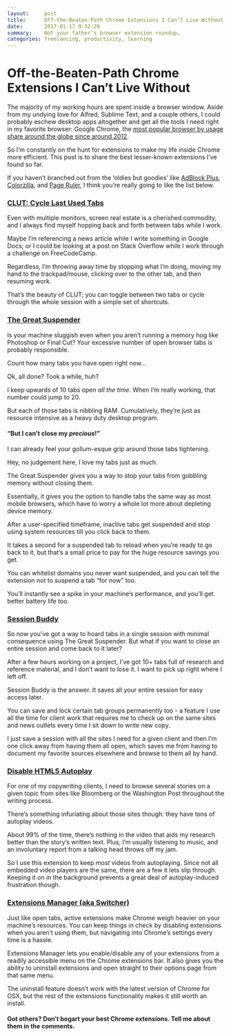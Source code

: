 ```yaml
---
layout:     post
title:      Off-the-Beaten-Path Chrome Extensions I Can’t Live Without
date:       2017-01-17 9:32:29
summary:    Not your father’s browser extension roundup… 
categories: freelancing, productivity, learning
---
```

# Off-the-Beaten-Path Chrome Extensions I Can’t Live Without
The majority of my working hours are spent inside a browser window. Aside from my undying love for Alfred, Sublime Text, and a couple others, I could probably eschew desktop apps altogether and get all the tools I need right in my favorite browser: Google Chrome, the [most popular browser by usage share around the globe since around 2012](https://en.wikipedia.org/wiki/Usage_share_of_web_browsers). 

So I’m constantly on the hunt for extensions to make my life inside Chrome more efficient. This post is to share the best lesser-known extensions I’ve found so far. 

If you haven’t branched out from the ‘oldies but goodies’ like [AdBlock Plus](https://chrome.google.com/webstore/detail/adblock-plus/cfhdojbkjhnklbpkdaibdccddilifddb?hl=en-US), [Colorzilla](https://chrome.google.com/webstore/detail/colorzilla/bhlhnicpbhignbdhedgjhgdocnmhomnp?hl=en), and [Page Ruler](https://chrome.google.com/webstore/detail/page-ruler/jlpkojjdgbllmedoapgfodplfhcbnbpn?hl=en), I think you’re really going to like the list below. 

### [CLUT: Cycle Last Used Tabs](https://chrome.google.com/webstore/detail/clut-cycle-last-used-tabs/cobieddmkhhnbeldhncnfcgcaccmehgn?hl=en)

Even with multiple monitors, screen real estate is a cherished commodity, and I always find myself hopping back and forth between tabs while I work. 

Maybe I’m referencing a news article while I write something in Google Docs; or I could be looking at a post on Stack Overflow while I work through a challenge on FreeCodeCamp. 

Regardless, I’m throwing away time by stopping what I’m doing, moving my hand to the trackpad/mouse, clicking over to the other tab, and then resuming work. 

That’s the beauty of CLUT; you can toggle between two tabs or cycle through the whole session with a simple set of shortcuts. 

### [The Great Suspender](https://chrome.google.com/webstore/detail/the-great-suspender/klbibkeccnjlkjkiokjodocebajanakg?hl=en)

Is your machine sluggish even when you aren’t running a memory hog like Photoshop or Final Cut? Your excessive number of open browser tabs is probably responsible. 

Count how many tabs you have open right now…

Ok, all done? Took a while, huh?

I keep upwards of 10 tabs open *all the time*. When I’m really working, that number could jump to 20. 

But each of those tabs is nibbling RAM. Cumulatively, they’re just as resource intensive as a heavy duty desktop program. 

#### “But I can’t close my **_precious_**!”

I can already feel your gollum-esque grip around those tabs tightening. 

Hey, no judgement here, I love my tabs just as much. 

The Great Suspender gives you a way to stop your tabs from gobbling memory without closing them. 

Essentially, it gives you the option to handle tabs the same way as most mobile browsers, which have to worry a whole lot more about depleting device memory. 

After a user-specified timeframe, inactive tabs get suspended and stop using system resources till you click back to them. 

It takes a second for a suspended tab to reload when you’re ready to go back to it, but that’s a small price to pay for the huge resource savings you get. 

You can whitelist domains you never want suspended, and you can tell the extension not to suspend a tab “for now” too. 

You’ll instantly see a spike in your machine’s performance, and you’ll get better battery life too. 

### [Session Buddy](https://chrome.google.com/webstore/detail/session-buddy/edacconmaakjimmfgnblocblbcdcpbko?hl=en)

So now you’ve got a way to hoard tabs in a single session with minimal consequence using The Great Suspender. But what if you want to close an entire session and come back to it later? 

After a few hours working on a project, I’ve got 10+ tabs full of research and reference material, and I don’t want to lose it. I want to pick up right where I left off. 

Session Buddy is the answer. It saves all your entire session for easy access later. 

You can save and lock certain tab groups permanently too - a feature I use all the time for client work that requires me to check up on the same sites and news outlets every time I sit down to write new copy. 

I just save a session with all the sites I need for a given client and then I’m one click away from having them all open, which saves me from having to document my favorite sources elsewhere and browse to them all by hand. 

### [Disable HTML5 Autoplay](https://chrome.google.com/webstore/detail/disable-html5-autoplay/efdhoaajjjgckpbkoglidkeendpkolai?hl=en)

For one of my copywriting clients, I need to browse several stories on a given topic from sites like Bloomberg or the Washington Post throughout the writing process. 

There’s something infuriating about those sites though: they have tons of autoplay videos. 

About 99% of the time, there’s nothing in the video that aids my research better than the story’s written text. Plus, I’m usually listening to music, and an involuntary report from a talking head throws off my jam. 

So I use this extension to keep *most* videos from autoplaying. Since not all embedded video players are the same, there are a few it lets slip through. Keeping it on in the background prevents a great deal of autoplay-induced frustration though. 

### [Extensions Manager (aka Switcher)](https://chrome.google.com/webstore/detail/extensions-manager-aka-sw/lpleipinonnoibneeejgjnoeekmbopbc?hl=en)

Just like open tabs, active extensions make Chrome weigh heavier on your machine’s resources. You can keep things in check by disabling extensions when you aren’t using them, but navigating into Chrome’s settings every time is a hassle. 

Extensions Manager lets you enable/disable any of your extensions from a readily accessible menu on the Chrome extensions bar. It also gives you the ability to uninstall extensions and open straight to their options page from that same menu. 

The uninstall feature doesn’t work with the latest version of Chrome for OSX, but the rest of the extensions functionality makes it still worth an install. 

#### Got others? Don’t bogart your best Chrome extensions. Tell me about them in the comments. 








